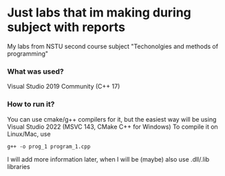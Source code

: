 # Just labs that im making during subject with reports
My labs from NSTU second course subject "Techonolgies and methods of programming"
### What was used?
Visual Studio 2019 Community (C++ 17)
### How to run it?
You can use cmake/g++ compilers for it, but the easiest way will be using Visual Studio 2022 (MSVC 143, CMake C++ for Windows)
To compile it on Linux/Mac, use
```
g++ -o prog_1 program_1.cpp
```
I will add more information later, when I will be (maybe) also use .dll/.lib libraries
